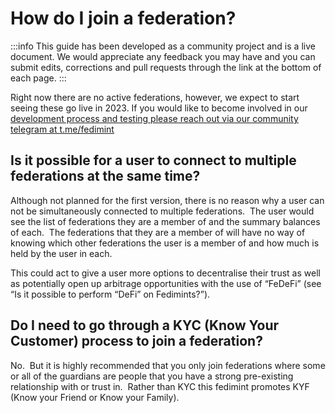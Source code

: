 # How do I join a federation?

:::info
This guide has been developed as a community project and is a live document. We would appreciate any feedback you may have and you can submit edits, corrections and pull requests through the link at the bottom of each page.
:::

Right now there are no active federations, however, we expect to start seeing these go live in 2023.  If you would like to become involved in our [development process and testing  please reach out via our community telegram at t.me/fedimint](https://t.me/fedimint)

## Is it possible for a user to connect to multiple federations at the same time?

Although not planned for the first version, there is no reason why a user can not be simultaneously connected to multiple federations.  The user would see the list of federations they are a member of and the summary balances of each.  The federations that they are a member of will have no way of knowing which other federations the user is a member of and how much is held by the user in each.  

This could act to give a user more options to decentralise their trust as well as potentially open up arbitrage opportunities with the use of “FeDeFi” (see “Is it possible to perform “DeFi” on Fedimints?”).

## Do I need to go through a KYC (Know Your Customer) process to join a federation?

No.  But it is highly recommended that you only join federations where some or all of the guardians are people that you have a strong pre-existing relationship with or trust in.  Rather than KYC this fedimint promotes KYF (Know your Friend or Know your Family).